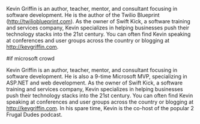Kevin Griffin is an author, teacher, mentor, and consultant focusing in software development.  He is the author of the Twilio Blueprint (http://twilioblueprint.com).  As the owner of Swift Kick, a software training and services company, Kevin specializes in helping businesses push their technology stacks into the 21st century.   You can often find Kevin speaking at conferences and user groups across the country or blogging at http://kevgriffin.com.

#if microsoft crowd

Kevin Griffin is an author, teacher, mentor, and consultant focusing in software development.  He is also a 9-time Microsoft MVP, specializing in ASP.NET and web development.  As the owner of Swift Kick, a software training and services company, Kevin specializes in helping businesses push their technology stacks into the 21st century.   You can often find Kevin speaking at conferences and user groups across the country or blogging at http://kevgriffin.com.  In his spare time, Kevin is the co-host of the popular 2 Frugal Dudes podcast.
